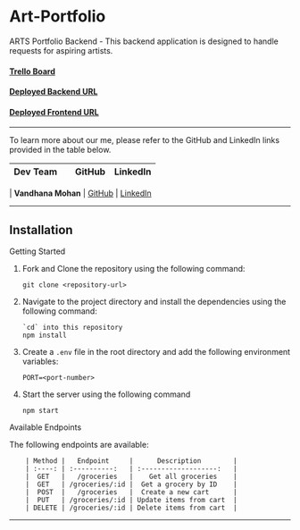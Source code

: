 # Art-Portfolio

ARTS Portfolio Backend - This backend application is designed to handle requests for aspiring artists.

#### [Trello Board](https://trello.com/b/Llxn3QTV/art-portfolio-sanaa)

#### [Deployed Backend URL](https://art-portfolio-0jpa.onrender.com)

#### [Deployed Frontend URL](https://...)

---

To learn more about our me, please refer to the GitHub and LinkedIn links provided in the table below.

| Dev Team |              | GitHub | LinkedIn |
| :--------------: | :-------: | :-------: | :-------: |

| **Vandhana Mohan**  |       [GitHub](https://github.com/Vandhana-Mohan) | [LinkedIn](https://www.linkedin.com/in/|vandhanamohan/)

---

## Installation

Getting Started

1. Fork and Clone the repository using the following command:

   ```
   git clone <repository-url>
   ```

2. Navigate to the project directory and install the dependencies using the following command:

   ```
   `cd` into this repository
   npm install
   ```

3. Create a `.env` file in the root directory and add the following environment variables:

   ```
   PORT=<port-number>
   ```

4. Start the server using the following command

   ```
   npm start
   ```

Available Endpoints

The following endpoints are available:

        | Method |   Endpoint     |      Description        |
        | :----: | :----------:   | :-------------------:   |
        |  GET   |   /groceries   |    Get all groceries    |
        |  GET   | /groceries/:id |  Get a grocery by ID    |
        |  POST  |   /groceries   |  Create a new cart      |
        |  PUT   | /groceries/:id | Update items from cart  |
        | DELETE | /groceries/:id | Delete items from cart  |

---
